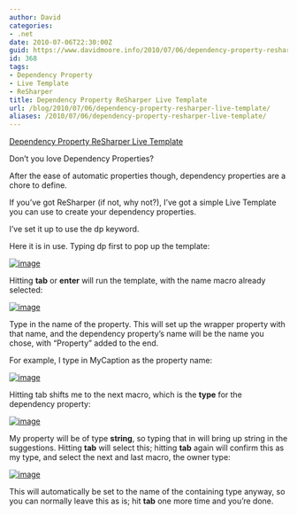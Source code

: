 ```yaml
---
author: David
categories:
- .net
date: 2010-07-06T22:30:00Z
guid: https://www.davidmoore.info/2010/07/06/dependency-property-resharper-live-template/
id: 368
tags:
- Dependency Property
- Live Template
- ReSharper
title: Dependency Property ReSharper Live Template
url: /blog/2010/07/06/dependency-property-resharper-live-template/
aliases: /2010/07/06/dependency-property-resharper-live-template/
---
```


[Dependency Property ReSharper Live Template](http://www.sadrobot.co.nz/wp-content/uploads/2010/07/DependencyPropertyLiveTemplate.zip)

Don’t you love Dependency Properties?

After the ease of automatic properties though, dependency properties are a chore to define.

If you’ve got ReSharper (if not, why not?), I’ve got a simple Live Template you can use to create your dependency properties.

I’ve set it up to use the dp keyword.

Here it is in use. Typing dp first to pop up the template:

[<img class="wlDisabledImage" style="margin: 0px; display: inline; border-width: 0px;" title="image" src="http://www.sadrobot.co.nz/wp-content/uploads/2010/07/image.png" border="0" alt="image" />](http://www.sadrobot.co.nz/wp-content/uploads/2010/07/image.png)

Hitting **tab** or **enter** will run the template, with the name macro already selected:

[<img class="wlDisabledImage" style="margin: 0px; display: inline; border-width: 0px;" title="image" src="http://www.sadrobot.co.nz/wp-content/uploads/2010/07/image1.png" border="0" alt="image" />](http://www.sadrobot.co.nz/wp-content/uploads/2010/07/image1.png)

Type in the name of the property. This will set up the wrapper property with that name, and the dependency property’s name will be the name you chose, with “Property” added to the end.

For example, I type in MyCaption as the property name:

[<img class="wlDisabledImage" style="margin: 0px; display: inline; border-width: 0px;" title="image" src="http://www.sadrobot.co.nz/wp-content/uploads/2010/07/image2.png" border="0" alt="image" />](http://www.sadrobot.co.nz/wp-content/uploads/2010/07/image2.png)

Hitting tab shifts me to the next macro, which is the **type** for the dependency property:

[<img class="wlDisabledImage" style="display: inline; border-width: 0px;" title="image" src="http://www.sadrobot.co.nz/wp-content/uploads/2010/07/image3.png" border="0" alt="image" />](http://www.sadrobot.co.nz/wp-content/uploads/2010/07/image3.png)

My property will be of type **string**, so typing that in will bring up string in the suggestions. Hitting **tab** will select this; hitting **tab** again will confirm this as my type, and select the next and last macro, the owner type:

[<img class="wlDisabledImage" style="margin: 0px; display: inline; border-width: 0px;" title="image" src="http://www.sadrobot.co.nz/wp-content/uploads/2010/07/image4.png" border="0" alt="image" />](http://www.sadrobot.co.nz/wp-content/uploads/2010/07/image4.png)

This will automatically be set to the name of the containing type anyway, so you can normally leave this as is; hit **tab** one more time and you’re done.
